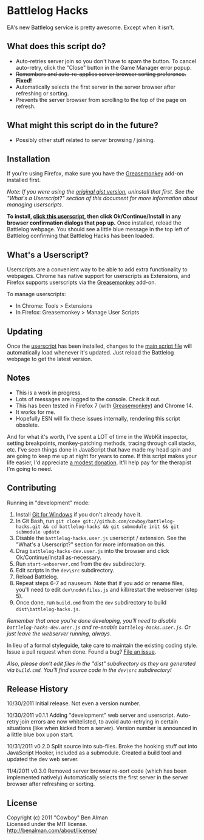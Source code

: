 # Battlelog Hacks

EA's new Battlelog service is pretty awesome. Except when it isn't.

## What does this script do?

* Auto-retries server join so you don't have to spam the button. To cancel auto-retry, click the "Close" button in the Game Manager error popup.
* <del>Remembers and auto-re-applies server browser sorting preference.</del> **Fixed!**
* Automatically selects the first server in the server browser after refreshing or sorting.
* Prevents the server browser from scrolling to the top of the page on refresh.

## What might this script do in the future?

* Possibly other stuff related to server browsing / joining.

## Installation

[mainscript]: https://raw.github.com/cowboy/battlelog-hacks/master/dist/battlelog-hacks.js
[userscript]: https://raw.github.com/cowboy/battlelog-hacks/master/dist/battlelog-hacks.user.js
[greasemonkey]: https://addons.mozilla.org/en-US/firefox/addon/greasemonkey/

If you're using Firefox, make sure you have the [Greasemonkey][greasemonkey] add-on installed first.

_Note: If you were using the [original gist version](https://gist.github.com/1323950), uninstall that first. See the "What's a Userscript?" section of this document for more information about managing userscripts._

**To install, [click this userscript][userscript], then click Ok/Continue/Install in any browser confirmation dialogs that pop up.** Once installed, reload the Battlelog webpage. You should see a little blue message in the top left of Battlelog confirming that Battlelog Hacks has been loaded.

## What's a Userscript?

Userscripts are a convenient way to be able to add extra functionality to webpages. Chrome has native support for userscripts as Extensions, and Firefox supports userscripts via the [Greasemonkey][greasemonkey] add-on.

To manage userscripts:

* In Chrome: Tools > Extensions
* In Firefox: Greasemonkey > Manage User Scripts

## Updating

Once the [userscript][userscript] has been installed, changes to the [main script file][mainscript] will automatically load whenever it's updated. Just reload the Battlelog webpage to get the latest version.

## Notes

* This is a work in progress.
* Lots of messages are logged to the console. Check it out.
* This has been tested in Firefox 7 (with [Greasemonkey][greasemonkey]) and Chrome 14.
* It works for me.
* Hopefully ESN will fix these issues internally, rendering this script obsolete.

And for what it's worth, I've spent a LOT of time in the WebKit inspector, setting breakpoints, monkey-patching methods, tracing through call stacks, etc. I've seen things done in JavaScript that have made my head spin and are going to keep me up at night for years to come. If this script makes your life easier, I'd appreciate [a modest donation](http://benalman.com/donate). It'll help pay for the therapist I'm going to need.

## Contributing

Running in "development" mode:

1. Install [Git for Windows](http://code.google.com/p/msysgit/) if you don't already have it.
2. In Git Bash, run `git clone git://github.com/cowboy/battlelog-hacks.git && cd battlelog-hacks && git submodule init && git submodule update`
3. Disable the `battlelog-hacks.user.js` userscript / extension. See the "What's a Userscript?" section for more information on this.
4. Drag `battlelog-hacks-dev.user.js` into the browser and click Ok/Continue/Install as-necessary.
5. Run `start-webserver.cmd` from the `dev` subdirectory.
6. Edit scripts in the `dev\src` subdirectory.
7. Reload Battlelog.
8. Repeat steps 6-7 ad nauseum. Note that if you add or rename files, you'll need to edit `dev\node\files.js` and kill/restart the webserver (step 5).
9. Once done, run `build.cmd` from the `dev` subdirectory to build `dist\battlelog-hacks.js`.

_Remember that once you're done developing, you'll need to disable `battlelog-hacks-dev.user.js` and re-enable `battlelog-hacks.user.js`. Or just leave the webserver running, always._

In lieu of a formal styleguide, take care to maintain the existing coding style. Issue a pull request when done. Found a bug? [File an issue](https://github.com/cowboy/battlelog-hacks/issues).

_Also, please don't edit files in the "dist" subdirectory as they are generated via `build.cmd`. You'll find source code in the `dev\src` subdirectory!_

## Release History
10/30/2011
Initial release. Not even a version number.

10/30/2011
v0.1.1
Adding "development" web server and userscript.
Auto-retry join errors are now whitelisted, to avoid auto-retrying in certain situations (like when kicked from a server).
Version number is announced in a little blue box upon start.

10/31/2011
v0.2.0
Split source into sub-files.
Broke the hooking stuff out into JavaScript Hooker, included as a submodule.
Created a build tool and updated the dev web server.

11/4/2011
v0.3.0
Removed server browser re-sort code (which has been implemented natively)
Automatically selects the first server in the server browser after refreshing or sorting.

## License
Copyright (c) 2011 "Cowboy" Ben Alman  
Licensed under the MIT license.  
<http://benalman.com/about/license/>
